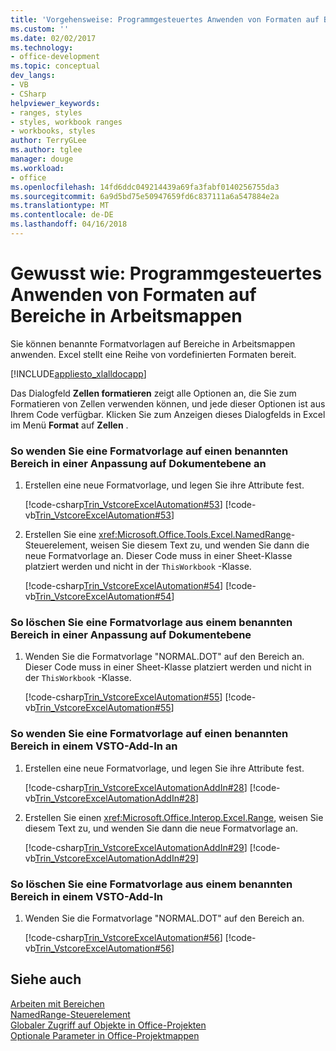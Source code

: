 ```yaml
---
title: 'Vorgehensweise: Programmgesteuertes Anwenden von Formaten auf Bereiche in Arbeitsmappen | Microsoft Docs'
ms.custom: ''
ms.date: 02/02/2017
ms.technology:
- office-development
ms.topic: conceptual
dev_langs:
- VB
- CSharp
helpviewer_keywords:
- ranges, styles
- styles, workbook ranges
- workbooks, styles
author: TerryGLee
ms.author: tglee
manager: douge
ms.workload:
- office
ms.openlocfilehash: 14fd6ddc049214439a69fa3fabf0140256755da3
ms.sourcegitcommit: 6a9d5bd75e50947659fd6c837111a6a547884e2a
ms.translationtype: MT
ms.contentlocale: de-DE
ms.lasthandoff: 04/16/2018
---
```

# <a name="how-to-programmatically-apply-styles-to-ranges-in-workbooks"></a>Gewusst wie: Programmgesteuertes Anwenden von Formaten auf Bereiche in Arbeitsmappen
  Sie können benannte Formatvorlagen auf Bereiche in Arbeitsmappen anwenden. Excel stellt eine Reihe von vordefinierten Formaten bereit.  
  
 [!INCLUDE[appliesto_xlalldocapp](../vsto/includes/appliesto-xlalldocapp-md.md)]  
  
 Das Dialogfeld **Zellen formatieren** zeigt alle Optionen an, die Sie zum Formatieren von Zellen verwenden können, und jede dieser Optionen ist aus Ihrem Code verfügbar. Klicken Sie zum Anzeigen dieses Dialogfelds in Excel im Menü **Format** auf **Zellen** .  
  
### <a name="to-apply-a-style-to-a-named-range-in-a-document-level-customization"></a>So wenden Sie eine Formatvorlage auf einen benannten Bereich in einer Anpassung auf Dokumentebene an  
  
1.  Erstellen eine neue Formatvorlage, und legen Sie ihre Attribute fest.  
  
     [!code-csharp[Trin_VstcoreExcelAutomation#53](../vsto/codesnippet/CSharp/Trin_VstcoreExcelAutomationCS/Sheet1.cs#53)]
     [!code-vb[Trin_VstcoreExcelAutomation#53](../vsto/codesnippet/VisualBasic/Trin_VstcoreExcelAutomation/Sheet1.vb#53)]  
  
2.  Erstellen Sie eine <xref:Microsoft.Office.Tools.Excel.NamedRange>-Steuerelement, weisen Sie diesem Text zu, und wenden Sie dann die neue Formatvorlage an. Dieser Code muss in einer Sheet-Klasse platziert werden und nicht in der `ThisWorkbook` -Klasse.  
  
     [!code-csharp[Trin_VstcoreExcelAutomation#54](../vsto/codesnippet/CSharp/Trin_VstcoreExcelAutomationCS/Sheet1.cs#54)]
     [!code-vb[Trin_VstcoreExcelAutomation#54](../vsto/codesnippet/VisualBasic/Trin_VstcoreExcelAutomation/Sheet1.vb#54)]  
  
### <a name="to-clear-a-style-from-a-named-range-in-a-document-level-customization"></a>So löschen Sie eine Formatvorlage aus einem benannten Bereich in einer Anpassung auf Dokumentebene  
  
1.  Wenden Sie die Formatvorlage "NORMAL.DOT" auf den Bereich an. Dieser Code muss in einer Sheet-Klasse platziert werden und nicht in der `ThisWorkbook` -Klasse.  
  
     [!code-csharp[Trin_VstcoreExcelAutomation#55](../vsto/codesnippet/CSharp/Trin_VstcoreExcelAutomationCS/Sheet1.cs#55)]
     [!code-vb[Trin_VstcoreExcelAutomation#55](../vsto/codesnippet/VisualBasic/Trin_VstcoreExcelAutomation/Sheet1.vb#55)]  
  
### <a name="to-apply-a-style-to-a-named-range-in-a-vsto-add-in"></a>So wenden Sie eine Formatvorlage auf einen benannten Bereich in einem VSTO-Add-In an  
  
1.  Erstellen eine neue Formatvorlage, und legen Sie ihre Attribute fest.  
  
     [!code-csharp[Trin_VstcoreExcelAutomationAddIn#28](../vsto/codesnippet/CSharp/trin_vstcoreexcelautomationaddin/ThisAddIn.cs#28)]
     [!code-vb[Trin_VstcoreExcelAutomationAddIn#28](../vsto/codesnippet/VisualBasic/trin_vstcoreexcelautomationaddin/ThisAddIn.vb#28)]  
  
2.  Erstellen Sie einen <xref:Microsoft.Office.Interop.Excel.Range>, weisen Sie diesem Text zu, und wenden Sie dann die neue Formatvorlage an.  
  
     [!code-csharp[Trin_VstcoreExcelAutomationAddIn#29](../vsto/codesnippet/CSharp/trin_vstcoreexcelautomationaddin/ThisAddIn.cs#29)]
     [!code-vb[Trin_VstcoreExcelAutomationAddIn#29](../vsto/codesnippet/VisualBasic/trin_vstcoreexcelautomationaddin/ThisAddIn.vb#29)]  
  
### <a name="to-clear-a-style-from-a-named-range-in-an-vsto-add-in"></a>So löschen Sie eine Formatvorlage aus einem benannten Bereich in einem VSTO-Add-In  
  
1.  Wenden Sie die Formatvorlage "NORMAL.DOT" auf den Bereich an.  
  
     [!code-csharp[Trin_VstcoreExcelAutomation#56](../vsto/codesnippet/CSharp/Trin_VstcoreExcelAutomationCS/Sheet1.cs#56)]
     [!code-vb[Trin_VstcoreExcelAutomation#56](../vsto/codesnippet/VisualBasic/Trin_VstcoreExcelAutomation/Sheet1.vb#56)]  
  
## <a name="see-also"></a>Siehe auch  
 [Arbeiten mit Bereichen](../vsto/working-with-ranges.md)   
 [NamedRange-Steuerelement](../vsto/namedrange-control.md)   
 [Globaler Zugriff auf Objekte in Office-Projekten](../vsto/global-access-to-objects-in-office-projects.md)   
 [Optionale Parameter in Office-Projektmappen](../vsto/optional-parameters-in-office-solutions.md)  
  
  